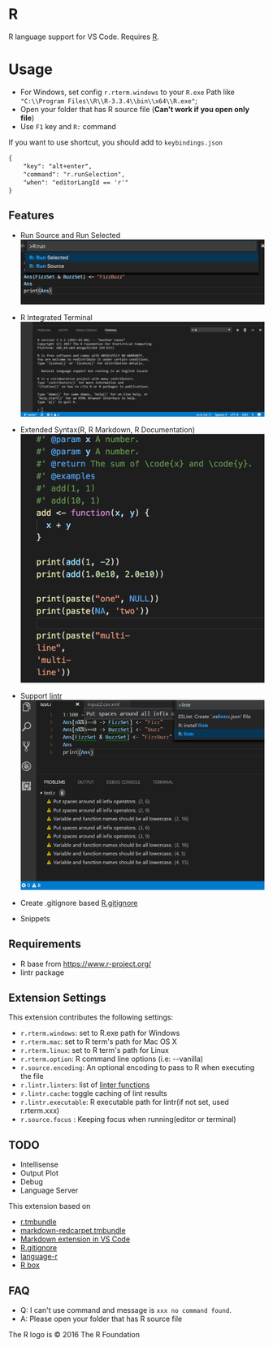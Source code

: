 # R
R language support for VS Code.
Requires [R](https://www.r-project.org/).

# Usage
* For Windows, set config `r.rterm.windows` to your `R.exe` Path like `"C:\\Program Files\\R\\R-3.3.4\\bin\\x64\\R.exe"`;
* Open your folder that has R source file (**Can't work if you open only file**)
* Use `F1` key and `R:` command

If you want to use shortcut, you should add to `keybindings.json`
```
{
    "key": "alt+enter",
    "command": "r.runSelection",
    "when": "editorLangId == 'r'"
}
```

## Features
* Run Source and Run Selected
![use Run .R](images/feature.png)

* R Integrated Terminal
![Create R terminal](images/terminal.png)

* Extended Syntax(R, R Markdown, R Documentation)
![Syntax](images/Rsyntax.png)
* Support [lintr](https://github.com/jimhester/lintr)
![lintr](images/lintr.png)
* Create .gitignore based [R.gitignore](https://github.com/github/gitignore/raw/master/R.gitignore)
* Snippets

## Requirements
* R base from https://www.r-project.org/
* lintr package

## Extension Settings
This extension contributes the following settings:

* `r.rterm.windows`: set to R.exe path for Windows
* `r.rterm.mac`: set to R term's path for Mac OS X
* `r.rterm.linux`: set to R term's path for Linux
* `r.rterm.option`: R command line options (i.e: --vanilla)
* `r.source.encoding`: An optional encoding to pass to R when executing the file
* `r.lintr.linters`: list of [linter functions](https://github.com/jimhester/lintr#available-linters)
* `r.lintr.cache`: toggle caching of lint results
* `r.lintr.executable`: R executable path for lintr(if not set, used r.rterm.xxx)
* `r.source.focus` : Keeping focus when running(editor or terminal)
 
## TODO
* Intellisense
* Output Plot
* Debug
* Language Server

This extension based on 
* [r.tmbundle](https://github.com/textmate/r.tmbundle)
* [markdown-redcarpet.tmbundle](https://github.com/streeter/markdown-redcarpet.tmbundle)
* [Markdown extension in VS Code](https://github.com/Microsoft/vscode/blob/master/extensions/markdown/snippets/markdown.json)
* [R.gitignore](https://github.com/github/gitignore/raw/master/R.gitignore)
* [language-r](https://github.com/lee-dohm/language-r)
* [R box](https://github.com/randy3k/R-Box)

## FAQ
* Q: I can't use command and message is `xxx no command found`.
* A: Please open your folder that has R source file

The R logo is © 2016 The R Foundation
